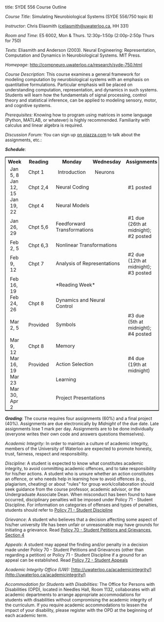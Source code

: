 title: SYDE 556 Course Outline

_Course Title_: Simulating Neurobiological Systems (SYDE 556/750 topic 8)

_Instructor_: Chris Eliasmith ([celiasmith@uwaterloo.ca](mailto:celiasmith@uwaterloo.ca), HH 331)

_Room and Time_: E5 6002, Mon & Thurs. 12:30p-1:50p (2:00p-2:50p Thurs for 750)

_Texts_: Eliasmith and Anderson (2003). Neural Engineering: Representation, Computation
and Dynamics in Neurobiological Systems. MIT Press.

_Homepage_: http://compneuro.uwaterloo.ca/research/syde-750.html

_Course Description_: This course examines a general framework for modeling
computation by neurobiological systems with an emphasis on quantitative
formulations. Particular emphasis will be placed on understanding computation,
representation, and dynamics in such systems. Students will learn how the
fundamentals of signal processing, control theory and statistical inference,
can be applied to modeling sensory, motor, and cognitive systems.

_Prerequisites:_ Knowing how to program using matrices in some language (Python, MATLAB, or whatever) is highly recommended.
Familiarity with calculus and linear algebra is required.

_Discussion Forum:_ You can sign up [on piazza.com](https://piazza.com/) to talk about the assignments, etc.: 

**_Schedule_**:

<table style="border: 1px solid black;" cellspacing="10">
<tr><th>Week</th><th>Reading</th><th>Monday</th><th>Wednesday</th><th>Assignments</th></tr>
<tr><td style="padding:0 15px 0 15px;">Jan 5, 8</td><td style="padding:0 15px 0 15px;">Chpt 1</td><td style="padding:0 15px 0 15px;">Introduction</td><td style="padding:0 15px 0 15px;">Neurons</td><td style="padding:0 15px 0 15px;"></td></tr>
<tr><td style="padding:0 15px 0 15px;">Jan 12, 15</td><td style="padding:0 15px 0 15px;">Chpt 2,4</td><td colspan=2>Neural Coding</td><td style="padding:0 15px 0 15px;">#1 posted</td></tr>
<tr><td style="padding:0 15px 0 15px;">Jan 19, 22</td><td style="padding:0 15px 0 15px;">Chpt 4</td><td colspan=2>Neural Models</td><td style="padding:0 15px 0 15px;"></td></tr>
<tr><td style="padding:0 15px 0 15px;">Jan 26, 29</td><td style="padding:0 15px 0 15px;">Chpt 5,6</td><td colspan=2>Feedforward Transformations</td><td style="padding:0 15px 0 15px;">#1 due (26th at midnight); #2 posted</td></tr>
<tr><td style="padding:0 15px 0 15px;">Feb 2, 5</td><td style="padding:0 15px 0 15px;">Chpt 6,3</td><td colspan=2>Nonlinear Transformations</td><td style="padding:0 15px 0 15px;"></td></tr>
<tr><td style="padding:0 15px 0 15px;">Feb 9, 12</td><td style="padding:0 15px 0 15px;">Chpt 7</td><td colspan=2>Analysis of Representations</td><td style="padding:0 15px 0 15px;">#2 due (12th at midnight); #3 posted</td></tr>

<tr><td style="padding:0 15px 0 15px;">Feb 16, 19</td><td style="padding:0 15px 0 15px;"></td><td colspan=2>*Reading Week*</td><td style="padding:0 15px 0 15px;"></td></tr>

<tr><td style="padding:0 15px 0 15px;">Feb 24, 26</td><td style="padding:0 15px 0 15px;">Chpt 8</td><td colspan=2>Dynamics and Neural Control</td><td style="padding:0 15px 0 15px;"></td></tr>



<tr><td style="padding:0 15px 0 15px;">Mar 2, 5</td><td style="padding:0 15px 0 15px;">Provided</td><td colspan=2>Symbols</td><td style="padding:0 15px 0 15px;">#3 due (5th at midnight); #4 posted</td></tr>

<tr><td style="padding:0 15px 0 15px;">Mar 9, 12</td><td style="padding:0 15px 0 15px;">Chpt 8</td><td colspan=2>Memory</td><td style="padding:0 15px 0 15px;"></td></tr>

<tr><td style="padding:0 15px 0 15px;">Mar 16, 19</td><td style="padding:0 15px 0 15px;">Provided</td><td colspan=2>Action Selection</td><td style="padding:0 15px 0 15px;">#4 due (19th at midnight)</td></tr>

<tr><td style="padding:0 15px 0 15px;">Mar 23</td><td style="padding:0 15px 0 15px;"></td><td colspan=2>Learning</td><td style="padding:0 15px 0 15px;"></td></tr>

<tr><td style="padding:0 15px 0 15px;">Mar 30, Apr 2</td><td style="padding:0 15px 0 15px;"></td><td colspan=2>Project Presentations</td><td style="padding:0 15px 0 15px;"></td></tr>

</table>


**_Grading_**: The course requires four assignments (60%) and a final project (40%). Assignments are due electronically by _Midnight_ of the due date. Late assignments lose 1 mark per day. Assignments are to be done individually (everyone writes their own code and answers questions themselves).

_Academic Integrity:_ In order to maintain a culture of academic integrity,
members of the University of Waterloo are expected to promote honesty, trust,
fairness, respect and responsibility.

_Discipline:_ A student is expected to know what constitutes academic
integrity, to avoid committing academic offences, and to take responsibility
for his/her actions. A student who is unsure whether an action constitutes an
offence, or who needs help in learning how to avoid offences (e.g.,
plagiarism, cheating) or about "rules" for group work/collaboration should
seek guidance from the course professor, academic advisor, or the
Undergraduate Associate Dean. When misconduct has been found to have occurred,
disciplinary penalties will be imposed under Policy 71 - Student Discipline.
For information on categories of offenses and types of penalties, students
should refer to [Policy 71 - Student Discipline](http://www.adm.uwaterloo.ca/infosec/Policies/policy71.htm)

_Grievance_: A student who believes that a decision affecting some aspect of
his/her university life has been unfair or unreasonable may have grounds for
initiating a grievance. Read [Policy 70 - Student Petitions and Grievances, Section 4](http://www.adm.uwaterloo.ca/infosec/Policies/policy70.htm)

_Appeals_: A student may appeal the finding and/or penalty in a decision made
under Policy 70 - Student Petitions and Grievances (other than regarding a
petition) or Policy 71 - Student Discipline if a ground for an appeal can be
established. Read [Policy 72 - Student Appeals](http://www.adm.uwaterloo.ca/infosec/Policies/policy72.htm)

_Academic Integrity Office (UW):_ [http://uwaterloo.ca/academicintegrity/](http://uwaterloo.ca/academicintegrity/)

_Accommodation for Students with Disabilities:_ The Office for Persons with
Disabilities (OPD), located in Needles Hall, Room 1132, collaborates with all
academic departments to arrange appropriate accommodations for students with
disabilities without compromising the academic integrity of the curriculum. If
you require academic accommodations to lessen the impact of your disability,
please register with the OPD at the beginning of each academic term.
